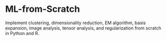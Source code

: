 # ML-from-Scratch
Implement clustering, dimensionality reduction, EM algorithm, basis expansion, image analysis, tensor analysis, and regularization from scratch in Python and R. 
